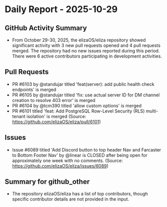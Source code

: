 # Daily Report - 2025-10-29

## GitHub Activity Summary
- From October 29-30, 2025, the elizaOS/eliza repository showed significant activity with 3 new pull requests opened and 4 pull requests merged. The repository had no new issues reported during this period. There were 6 active contributors participating in development activities.

## Pull Requests
- PR #6103 by @standujar titled 'feat(server): add public health check endpoints' is merged
- PR #6105 by @standujar titled 'fix: use actual server ID for DM channel creation to resolve 403 error' is merged
- PR #6104 by @tcm390 titled 'allow custom options' is merged
- PR #6101 titled 'feat: Add PostgreSQL Row-Level Security (RLS) multi-tenant isolation' is merged (Source: https://github.com/elizaOS/eliza/pull/6101)

## Issues
- Issue #6089 titled 'Add Discord button to top header Nav and Farcaster to Bottom Footer Nav' by @linear is CLOSED after being open for approximately one week with no comments. (Source: https://github.com/elizaOS/eliza/issues/6089)

## Summary for github_other
- The repository elizaOS/eliza has a list of top contributors, though specific contributor details are not provided in the input.